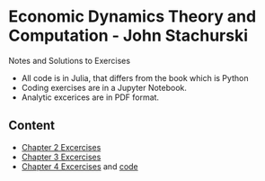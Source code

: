 # Economic Dynamics Theory and Computation - John Stachurski

Notes and Solutions to Exercises

* All code is in Julia, that differs from the book which is Python
* Coding exercises are in a Jupyter Notebook.
* Analytic excerices are in PDF format.

## Content
* [Chapter 2 Excercises](Excercises/chapter_2_exercises.ipynb)
* [Chapter 3 Excercises](Excercises/chapter_3_exercises.pdf)
* [Chapter 4 Excercises](Excercises/chapter_4_exercises.pdf) and [code](Excercises/chapter_4_exercises.ipynb)